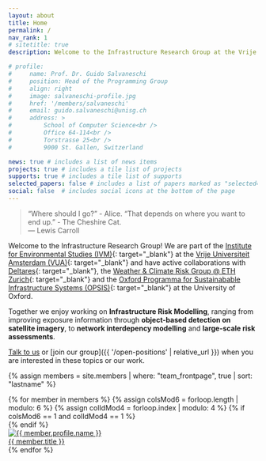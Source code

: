 ```yaml
---
layout: about
title: Home
permalink: /
nav_rank: 1
# sitetitle: true
description: Welcome to the Infrastructure Research Group at the Vrije Universiteit Amsterdam.

# profile:
#     name: Prof. Dr. Guido Salvaneschi
#     position: Head of the Programming Group
#     align: right
#     image: salvaneschi-profile.jpg
#     href: '/members/salvaneschi'
#     email: guido.salvaneschi@unisg.ch
#     address: >
#         School of Computer Science<br />
#         Office 64-114<br />
#         Torstrasse 25<br />
#         9000 St. Gallen, Switzerland

news: true # includes a list of news items
projects: true # includes a tile list of projects
supports: true # includes a tile list of supports
selected_papers: false # includes a list of papers marked as "selected={true}"
social: false  # includes social icons at the bottom of the page
---
```


> <i class="fas fa-quote-left"></i>
> “Where should I go?” - Alice. “That depends on where you want to end up.” - The Cheshire Cat.
> <i class="fas fa-quote-right"></i><br />
> — Lewis Carroll

Welcome to the Infrastructure Research Group!
We are part of the [Institute for Environmental Studies (IVM)](https://www.ivm.vu.nl/){: target="_blank"} at the [Vrije Universiteit Amsterdam (VUA)](https://www.vu.nl/){: target="_blank"} and have active collaborations with [Deltares](https://www.deltares.nl/){: target="_blank"}, the [Weather & Climate Risk Group @ ETH Zurich](https://wcr.ethz.ch/){: target="_blank"} and the [Oxford Programma for Sustainabable Infrastructure Systems (OPSIS)](https://opsis.eci.ox.ac.uk/){: target="_blank"} at the University of Oxford. 

Together we enjoy working on **Infrastructure Risk Modelling**, ranging from improving exposure information through **object-based detection on satellite imagery**, to **network interdepency modelling** and **large-scale risk assessments**.

[Talk to us](mailto:elco.koks@vu.nl) or
[join our group]({{ '/open-positions' | relative_url }})
when you are interested in these topics or our work.

{% assign members = site.members | where: "team_frontpage", true | sort: "lastname" %}
<div class="d-flex flex-wrap align-content-stretch justify-content-center m-n2 pt-5 no-gutters">
    {% for member in members %}
        {% assign colsMod6 = forloop.length | modulo: 6 %}
        {% assign colIdMod4 = forloop.index | modulo: 4 %}
        {% if colsMod6 == 1 and colIdMod4 == 1 %}<div class="col-md-2 w-100"></div>{% endif %}
        <div class="col-6 col-sm-3 col-md-2 mb-3">
            <a href="{{ member.url | relative_url }}" class="no-decoration">
                <div class="card hoverable h-100 m-2">
                    <img src="{{ '/assets/img/' | append: member.profile.image | relative_url }}" class="card-img-top" alt="{{ member.profile.name }}" />
                    <div class="card-body p-2">
                        <div class="card-title m-0">{{ member.title }}</div>
                    </div>
                </div>
            </a>
        </div>
    {% endfor %}
</div>
